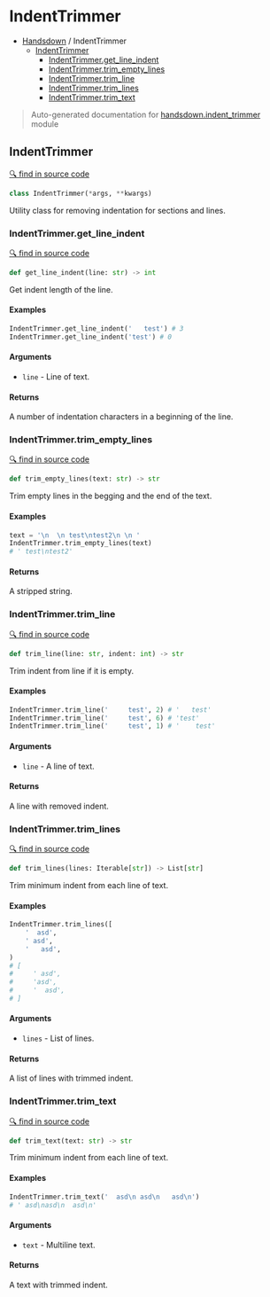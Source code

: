 # IndentTrimmer

- [Handsdown](./README.md) / IndentTrimmer
  - [IndentTrimmer](#indenttrimmer)
    - [IndentTrimmer.get_line_indent](#indenttrimmerget_line_indent)
    - [IndentTrimmer.trim_empty_lines](#indenttrimmertrim_empty_lines)
    - [IndentTrimmer.trim_line](#indenttrimmertrim_line)
    - [IndentTrimmer.trim_lines](#indenttrimmertrim_lines)
    - [IndentTrimmer.trim_text](#indenttrimmertrim_text)

> Auto-generated documentation for [handsdown.indent_trimmer](../handsdown/indent_trimmer.py) module

## IndentTrimmer

[🔍 find in source code](../handsdown/indent_trimmer.py#L4)

```python
class IndentTrimmer(*args, **kwargs)
```

Utility class for removing indentation for sections and lines.

### IndentTrimmer.get_line_indent

[🔍 find in source code](../handsdown/indent_trimmer.py#L105)

```python
def get_line_indent(line: str) -> int
```

Get indent length of the line.

#### Examples

```python
IndentTrimmer.get_line_indent('   test') # 3
IndentTrimmer.get_line_indent('test') # 0
```

#### Arguments

- `line` - Line of text.

#### Returns

A number of indentation characters in a beginning of the line.

### IndentTrimmer.trim_empty_lines

[🔍 find in source code](../handsdown/indent_trimmer.py#L9)

```python
def trim_empty_lines(text: str) -> str
```

Trim empty lines in the begging and the end of the text.

#### Examples

```python
text = '\n  \n test\ntest2\n \n '
IndentTrimmer.trim_empty_lines(text)
# ' test\ntest2'
```

#### Returns

A stripped string.

### IndentTrimmer.trim_line

[🔍 find in source code](../handsdown/indent_trimmer.py#L81)

```python
def trim_line(line: str, indent: int) -> str
```

Trim indent from line if it is empty.

#### Examples

```python
IndentTrimmer.trim_line('     test', 2) # '   test'
IndentTrimmer.trim_line('     test', 6) # 'test'
IndentTrimmer.trim_line('     test', 1) # '    test'
```

#### Arguments

- `line` - A line of text.

#### Returns

A line with removed indent.

### IndentTrimmer.trim_lines

[🔍 find in source code](../handsdown/indent_trimmer.py#L48)

```python
def trim_lines(lines: Iterable[str]) -> List[str]
```

Trim minimum indent from each line of text.

#### Examples

```python
IndentTrimmer.trim_lines([
    '  asd',
    ' asd',
    '   asd',
)
# [
#     ' asd',
#     'asd',
#     '  asd',
# ]
```

#### Arguments

- `lines` - List of lines.

#### Returns

A list of lines with trimmed indent.

### IndentTrimmer.trim_text

[🔍 find in source code](../handsdown/indent_trimmer.py#L27)

```python
def trim_text(text: str) -> str
```

Trim minimum indent from each line of text.

#### Examples

```python
IndentTrimmer.trim_text('  asd\n asd\n   asd\n')
# ' asd\nasd\n  asd\n'
```

#### Arguments

- `text` - Multiline text.

#### Returns

A text with trimmed indent.
